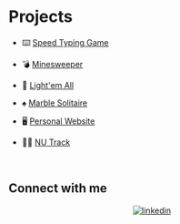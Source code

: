 
# Projects  
  

- ⌨️ [Speed Typing Game](https://github.com/ChristianBacalhau/Typing-Game)  
  

- 💣 [Minesweeper](https://github.com/ChristianBacalhau/Minesweeper)  
  

- 🔆 [Light'em All](https://github.com/ChristianBacalhau/Light-em-All)  
  

- ♠️ [Marble Solitaire](https://github.com/ChristianBacalhau/MarbleSolitaire)


- 🖥️ [Personal Website](https://github.com/ChristianBacalhau/html-css-js-personal-website)

- 🏃‍♂️ [NU Track](https://github.com/RobW321/JazzMen-NUTrack-Project?tab=readme-ov-file)

<br/>  


## Connect with me  
<div align="center">
<a href="https://linkedin.com/in/christian-bacalhau" target="_blank">
<img src=https://img.shields.io/badge/linkedin-%231E77B5.svg?&style=for-the-badge&logo=linkedin&logoColor=white alt=linkedin style="margin-bottom: 5px;" />
</a>  
</div>  
